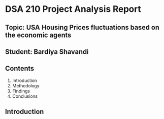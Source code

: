 # DSA 210 Project Analysis Report

## Topic: USA Housing Prices fluctuations based on the economic agents    
## Student: Bardiya Shavandi

## Contents
1. Introduction
2. Methodology
3. Findings
4. Conclusions

## Introduction
